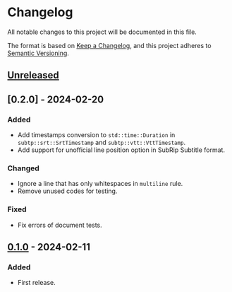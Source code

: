 # Changelog

All notable changes to this project will be documented in this file.

The format is based on [Keep a Changelog](https://keepachangelog.com/en/1.0.0/),
and this project adheres to [Semantic Versioning](https://semver.org/spec/v2.0.0.html).

## [Unreleased]

## [0.2.0] - 2024-02-20

### Added
- Add timestamps conversion to `std::time::Duration` in `subtp::srt::SrtTimestamp` and `subtp::vtt::VttTimestamp`.
- Add support for unofficial line position option in SubRip Subtitle format.

### Changed
- Ignore a line that has only whitespaces in `multiline` rule.
- Remove unused codes for testing.

### Fixed
- Fix errors of document tests.

## [0.1.0] - 2024-02-11

### Added

- First release.

[unreleased]: https://github.com/mochi-neko/subtp/compare/v0.1.0...HEAD
[0.1.0]: https://github.com/mochi-neko/subtp/releases/tag/v0.1.0
